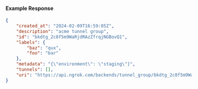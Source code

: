 <!-- Code generated for API Clients. DO NOT EDIT. -->

#### Example Response

```json
{
	"created_at": "2024-02-09T16:59:05Z",
	"description": "acme tunnel group",
	"id": "bkdtg_2c8f5m9WaRjdRAzZfrqjNGBovQ1",
	"labels": {
		"baz": "qux",
		"foo": "bar"
	},
	"metadata": "{\"environment\": \"staging\"}",
	"tunnels": [],
	"uri": "https://api.ngrok.com/backends/tunnel_group/bkdtg_2c8f5m9WaRjdRAzZfrqjNGBovQ1"
}
```
